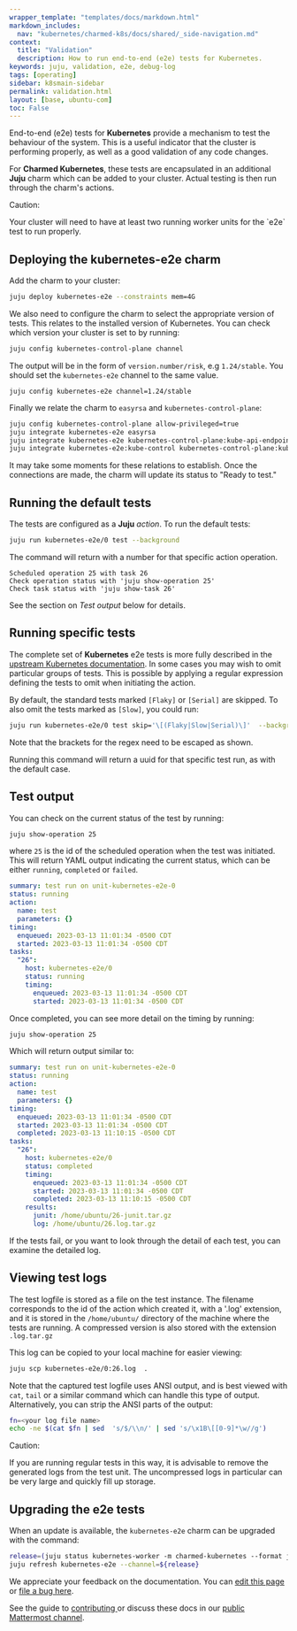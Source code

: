 ```yaml
---
wrapper_template: "templates/docs/markdown.html"
markdown_includes:
  nav: "kubernetes/charmed-k8s/docs/shared/_side-navigation.md"
context:
  title: "Validation"
  description: How to run end-to-end (e2e) tests for Kubernetes.
keywords: juju, validation, e2e, debug-log
tags: [operating]
sidebar: k8smain-sidebar
permalink: validation.html
layout: [base, ubuntu-com]
toc: False
---
```


End-to-end (e2e) tests for **Kubernetes** provide a mechanism to test the behaviour of the system. This is a useful indicator that the cluster is performing properly, as well as a good validation of any code changes.

For **Charmed Kubernetes**, these tests are encapsulated in an additional
**Juju** charm which can be added to your cluster. Actual testing is then run
through the charm's actions.

<div class="p-notification--caution is-inline">
  <div markdown="1" class="p-notification__content">
    <span class="p-notification__title">Caution:</span>
    <p class="p-notification__message">Your cluster will need to have at least two running worker units for the `e2e` test to run properly.</div>
  </div>
</div>

## Deploying the kubernetes-e2e charm

Add the charm to your cluster:

```bash
juju deploy kubernetes-e2e --constraints mem=4G
```

We also need to configure the charm to select the appropriate version of tests.
This relates to the installed version of Kubernetes. You can check which
version your cluster is set to by running:

```bash
juju config kubernetes-control-plane channel
```

The output will be in the form of `version.number/risk`, e.g `1.24/stable`. You should set
the `kubernetes-e2e` channel to the same value.

```
juju config kubernetes-e2e channel=1.24/stable
```

Finally we relate the charm to `easyrsa` and `kubernetes-control-plane`:

```bash
juju config kubernetes-control-plane allow-privileged=true
juju integrate kubernetes-e2e easyrsa
juju integrate kubernetes-e2e kubernetes-control-plane:kube-api-endpoint
juju integrate kubernetes-e2e:kube-control kubernetes-control-plane:kube-control
```

It may take some moments for these relations to establish. Once the connections are made, the charm will update its status to "Ready to test."

## Running the default tests

The tests are configured as a **Juju** _action_. To run the default tests:

```bash
juju run kubernetes-e2e/0 test --background
```

The command will return with a number for that specific action operation. 
```console
Scheduled operation 25 with task 26
Check operation status with 'juju show-operation 25'
Check task status with 'juju show-task 26'
```

See the section on _Test output_ below for details.

## Running specific tests

The complete set of **Kubernetes** e2e tests is more fully described in the
[upstream Kubernetes documentation][e2e-upstream]. In some cases you may wish
to omit particular groups of tests. This is possible by applying a regular
expression defining the tests to omit when initiating the action.

By default, the standard tests marked `[Flaky]` or `[Serial]` are skipped. To
also omit the tests marked as `[Slow]`, you could run:

```bash
juju run kubernetes-e2e/0 test skip='\[(Flaky|Slow|Serial)\]'  --background
```

Note that the brackets for the regex need to be escaped as shown.

Running this command will return a uuid for that specific test run, as with the default case.

## Test output

You can check on the current status of the test by running:

```bash
juju show-operation 25
```

where `25` is the id of the scheduled operation when the test was initiated.
This will return YAML output indicating the current status, 
which can be either `running`, `completed` or `failed`.

```yaml
summary: test run on unit-kubernetes-e2e-0
status: running
action:
  name: test
  parameters: {}
timing:
  enqueued: 2023-03-13 11:01:34 -0500 CDT
  started: 2023-03-13 11:01:34 -0500 CDT
tasks:
  "26":
    host: kubernetes-e2e/0
    status: running
    timing:
      enqueued: 2023-03-13 11:01:34 -0500 CDT
      started: 2023-03-13 11:01:34 -0500 CDT
```

Once completed, you can see more detail on the timing by running:

```bash
juju show-operation 25
```

Which will return output similar to:

```yaml
summary: test run on unit-kubernetes-e2e-0
status: running
action:
  name: test
  parameters: {}
timing:
  enqueued: 2023-03-13 11:01:34 -0500 CDT
  started: 2023-03-13 11:01:34 -0500 CDT
  completed: 2023-03-13 11:10:15 -0500 CDT
tasks:
  "26":
    host: kubernetes-e2e/0
    status: completed
    timing:
      enqueued: 2023-03-13 11:01:34 -0500 CDT
      started: 2023-03-13 11:01:34 -0500 CDT
      completed: 2023-03-13 11:10:15 -0500 CDT
    results:
      junit: /home/ubuntu/26-junit.tar.gz
      log: /home/ubuntu/26.log.tar.gz
```

If the tests fail, or you want to look through the detail of each test, you can examine the
detailed log.

## Viewing test logs

The test logfile is stored as a file on the test instance. The filename
corresponds to the id of the action which created it, with a '.log'
extension, and it is stored in the `/home/ubuntu/` directory of the machine
where the tests are running. A compressed version is also stored with the
extension `.log.tar.gz`

This log can be copied to your local machine for easier viewing:

```bash
juju scp kubernetes-e2e/0:26.log  .
```

Note that the captured test logfile uses ANSI output, and is best viewed with
`cat`, `tail` or a similar command which can handle this type of output.
Alternatively, you can strip the ANSI parts of the output:

```bash
fn=<your log file name>
echo -ne $(cat $fn | sed  's/$/\\n/' | sed 's/\x1B\[[0-9]*\w//g')
```

<div class="p-notification--caution is-inline">
  <div markdown="1" class="p-notification__content">
    <span class="p-notification__title">Caution:</span>
    <p class="p-notification__message">If you are running regular tests in this way, it is advisable to remove the generated logs from the test unit. The uncompressed logs in particular can be very large and quickly fill up storage.</p>
  </div>
</div>

## Upgrading the e2e tests

When an update is available, the `kubernetes-e2e` charm can be upgraded with the command:

```bash
release=(juju status kubernetes-worker -m charmed-kubernetes --format json | jq -r '.applications["kubernetes-worker"]["charm-channel"]')
juju refresh kubernetes-e2e --channel=${release}
```

<!--LINKS -->

[e2e-upstream]: https://github.com/kubernetes/community/blob/master/contributors/devel/sig-testing/e2e-tests.md

<!-- FEEDBACK -->
<div class="p-notification--information">
  <div class="p-notification__content">
    <p class="p-notification__message">We appreciate your feedback on the documentation. You can
    <a href="https://github.com/charmed-kubernetes/kubernetes-docs/edit/main/pages/k8s/validation.md" >edit this page</a>
    or
    <a href="https://github.com/charmed-kubernetes/kubernetes-docs/issues/new">file a bug here</a>.</p>
    <p>See the guide to <a href="/kubernetes/charmed-k8s/docs/how-to-contribute"> contributing </a> or discuss these docs in our <a href="https://chat.charmhub.io/charmhub/channels/kubernetes"> public Mattermost channel</a>.</p>
  </div>
</div>
